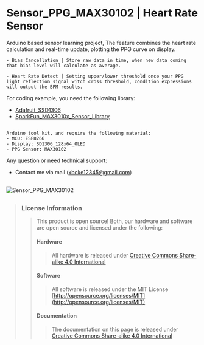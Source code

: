 # Sensor_PPG_MAX30102 | Heart Rate Sensor

Arduino based sensor learning project, The feature combines the heart rate calculation and real-time update, plotting the PPG curve on display.

	- Bias Cancellation | Store raw data in time, when new data coming that bias level will calculate as average.

	- Heart Rate Detect | Setting upper/lower threshold once your PPG light reflection signal witch cross threshold, condition expressions will output the BPM results.



For coding example, you need the following library:

* [Adafruit_SSD1306](https://github.com/adafruit/Adafruit_SSD1306)
* [SparkFun_MAX3010x_Sensor_Library](https://github.com/sparkfun/SparkFun_MAX3010x_Sensor_Library)

## 

```
Arduino tool kit, and require the following material:
- MCU: ESP8266 
- Display: SD1306_128x64_OLED
- PPG Sensor: MAX30102
```

Any question or need technical support:

* Contact me via mail (xbcke12345@gmail.com)

## 
![*Sensor_PPG_MAX30102*]()

## 


>### License Information
>>This product is open source! Both, our hardware and software are open source and licensed under the following:
>>#### Hardware
>>>All hardware is released under [Creative Commons Share-alike 4.0 International](http://creativecommons.org/licenses/by-sa/4.0/)
>>#### Software 
>>>All software is released under the MIT License [http://opensource.org/licenses/MIT](http://opensource.org/licenses/MIT)
>>#### Documentation
>>>The documentation on this page is released under [Creative Commons Share-alike 4.0 International](http://creativecommons.org/licenses/by-sa/4.0/)

